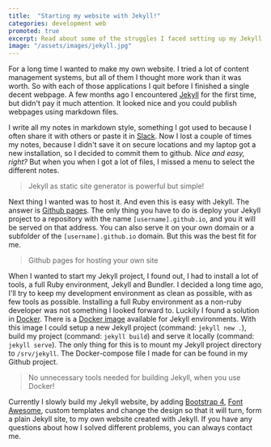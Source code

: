 ```yaml
---
title:  "Starting my website with Jekyll!"
categories: development web
promoted: true
excerpt: Read about some of the struggles I faced setting up my Jekyll site and how I overcame them.
image: "/assets/images/jekyll.jpg"
---
```

For a long time I wanted to make my own website. I tried a lot of content management systems, but all of them I thought more work than it was worth. So with each of those applications I quit before I finished a single decent webpage. A few months ago I encountered [Jekyll][jekyll] for the first time, but didn't pay it much attention. It looked nice and you could publish webpages using markdown files.

I write all my notes in markdown style, something I got used to because I often share it with others or paste it in [Slack][slack]. Now I lost a couple of times my notes, because I didn't save it on secure locations and my laptop got a new installation, so I decided to commit them to github. *Nice and easy, right?* But when you when I got a lot of files, I missed a menu to select the different notes. 

> Jekyll as static site generator is powerful but simple!

Next thing I wanted was to host it. And even this is easy with Jekyll. The answer is [Github pages][github-pages]. The only thing you have to do is deploy your Jekyll project to a repository with the name `[username].github.io`, and you it will be served on that address. You can also serve it on your own domain or a subfolder of the `[username].github.io` domain. But this was the best fit for me.

> Github pages for hosting your own site

When I wanted to start my Jekyll project, I found out, I had to install a lot of tools, a full Ruby environment, Jekyll and Bundler. I decided a long time ago, I'll try to keep my development environment as clean as possible, with as few tools as possible. Installing a full Ruby environment as a non-ruby developer was not something I looked forward to. Luckily I found a solution in [Docker][docker]. There is a [Docker image][jekyll-docker-image] available for Jekyll environments. With this image I could setup a new Jekyll project (command: `jekyll new .`), build my project (command: `jekyll build`) and serve it locally (command: `jekyll serve`). The only thing for this is to mount my Jekyll project directory to `/srv/jekyll`. The Docker-compose file I made for can be found in my Github project.

> No unnecessary tools needed for building Jekyll, when you use Docker!

Currently I slowly build my Jekyll website, by adding [Bootstrap 4][bootstrap], [Font Awesome][fontawesome], custom templates and change the design so that it will turn, form a plain Jekyll site, to my own website created with Jekyll. If you have any questions about how I solved different problems, you can always contact me.

[jekyll]: https://jekyllrb.com/
[slack]: https://slack.com/
[github-pages]: https://pages.github.com/
[docker]: https://www.docker.com/
[jekyll-docker-image]: https://hub.docker.com/r/jekyll/jekyll/
[bootstrap]: https://getbootstrap.com/
[fontawesome]: https://fontawesome.com/

